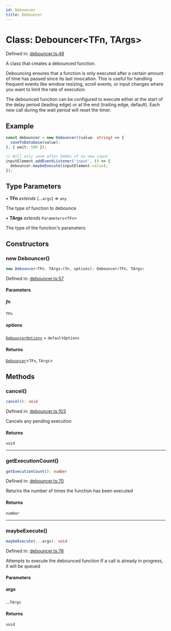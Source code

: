 ```yaml
---
id: Debouncer
title: Debouncer
---
```


<!-- DO NOT EDIT: this page is autogenerated from the type comments -->

# Class: Debouncer\<TFn, TArgs\>

Defined in: [debouncer.ts:48](https://github.com/TanStack/bouncer/blob/main/packages/pacer/src/debouncer.ts#L48)

A class that creates a debounced function.

Debouncing ensures that a function is only executed after a certain amount of time has passed
since its last invocation. This is useful for handling frequent events like window resizing,
scroll events, or input changes where you want to limit the rate of execution.

The debounced function can be configured to execute either at the start of the delay period
(leading edge) or at the end (trailing edge, default). Each new call during the wait period
will reset the timer.

## Example

```ts
const debouncer = new Debouncer((value: string) => {
  saveToDatabase(value);
}, { wait: 500 });

// Will only save after 500ms of no new input
inputElement.addEventListener('input', () => {
  debouncer.maybeExecute(inputElement.value);
});
```

## Type Parameters

• **TFn** *extends* (...`args`) => `any`

The type of function to debounce

• **TArgs** *extends* `Parameters`\<`TFn`\>

The type of the function's parameters

## Constructors

### new Debouncer()

```ts
new Debouncer<TFn, TArgs>(fn, options): Debouncer<TFn, TArgs>
```

Defined in: [debouncer.ts:57](https://github.com/TanStack/bouncer/blob/main/packages/pacer/src/debouncer.ts#L57)

#### Parameters

##### fn

`TFn`

##### options

[`DebouncerOptions`](../interfaces/debounceroptions.md) = `defaultOptions`

#### Returns

[`Debouncer`](debouncer.md)\<`TFn`, `TArgs`\>

## Methods

### cancel()

```ts
cancel(): void
```

Defined in: [debouncer.ts:103](https://github.com/TanStack/bouncer/blob/main/packages/pacer/src/debouncer.ts#L103)

Cancels any pending execution

#### Returns

`void`

***

### getExecutionCount()

```ts
getExecutionCount(): number
```

Defined in: [debouncer.ts:70](https://github.com/TanStack/bouncer/blob/main/packages/pacer/src/debouncer.ts#L70)

Returns the number of times the function has been executed

#### Returns

`number`

***

### maybeExecute()

```ts
maybeExecute(...args): void
```

Defined in: [debouncer.ts:78](https://github.com/TanStack/bouncer/blob/main/packages/pacer/src/debouncer.ts#L78)

Attempts to execute the debounced function
If a call is already in progress, it will be queued

#### Parameters

##### args

...`TArgs`

#### Returns

`void`
